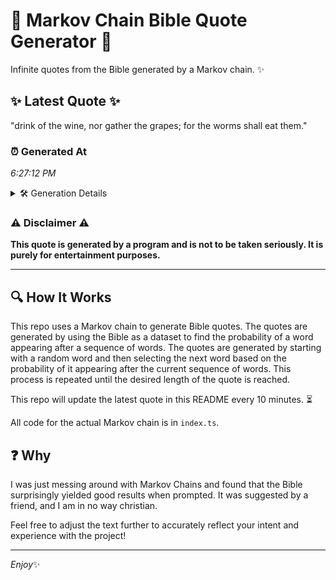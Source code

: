 # 📖 Markov Chain Bible Quote Generator 📖

Infinite quotes from the Bible generated by a Markov chain. ✨

## ✨ Latest Quote ✨
"drink of the wine, nor gather the grapes; for the worms shall eat them."

### ⏰ Generated At
*6:27:12 PM*

<details>
    <summary>🛠️ Generation Details</summary>
    <p>
        <strong>🌱 Seed:</strong> drink<br>
        <strong>🔄 Iterations:</strong> 13<br>
        <strong>📜 Context History:</strong><br>[ drink ]: of<br>[ drink, of ]: the<br>[ drink, of, the ]: wine,<br>[ drink, of, the, wine, ]: nor<br>[ drink, of, the, wine,, nor ]: gather<br>[ drink, of, the, wine,, nor, gather ]: the<br>[ of, the, wine,, nor, gather, the ]: grapes;<br>[ the, wine,, nor, gather, the, grapes; ]: for<br>[ wine,, nor, gather, the, grapes;, for ]: the<br>[ nor, gather, the, grapes;, for, the ]: worms<br>[ gather, the, grapes;, for, the, worms ]: shall<br>[ the, grapes;, for, the, worms, shall ]: eat<br>[ grapes;, for, the, worms, shall, eat ]: them.<br>
    </p>
</details>

### ⚠️ Disclaimer ⚠️
**This quote is generated by a program and is not to be taken seriously. It is purely for entertainment purposes.**

---

## 🔍 How It Works

This repo uses a Markov chain to generate Bible quotes. The quotes are generated by using the Bible as a dataset to find the probability of a word appearing after a sequence of words. The quotes are generated by starting with a random word and then selecting the next word based on the probability of it appearing after the current sequence of words. This process is repeated until the desired length of the quote is reached.

This repo will update the latest quote in this README every 10 minutes. ⏳

All code for the actual Markov chain is in `index.ts`.

## ❓ Why

I was just messing around with Markov Chains and found that the Bible surprisingly yielded good results when prompted. 
It was suggested by a friend, and I am in no way christian.

Feel free to adjust the text further to accurately reflect your intent and experience with the project!

---

*Enjoy*✨
